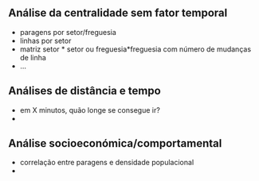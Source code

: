 ## Análise da centralidade sem fator temporal
- paragens por setor/freguesia
- linhas por setor
- matriz setor * setor ou freguesia*freguesia com número de mudanças de linha
- ...

## Análises de distância e tempo
- em X minutos, quão longe se consegue ir?
- 

## Análise socioeconómica/comportamental
- correlação entre paragens e densidade populacional
- 